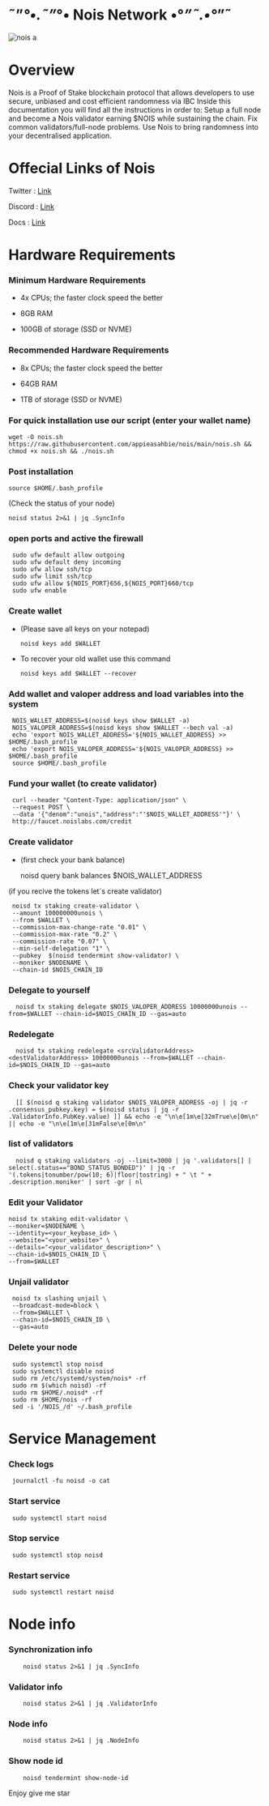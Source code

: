 # ˜”*°•.˜”*°• Nois Network •°*”˜.•°*”˜



![nois a](https://user-images.githubusercontent.com/108979536/196456662-b2ca218d-e4de-4b62-9ac2-37d94c6a48ed.svg)



# Overview
Nois is a Proof of Stake blockchain protocol that allows developers to use secure, unbiased and cost efficient randomness via IBC
Inside this documentation you will find all the instructions in order to:
Setup a full node and become a Nois validator earning $NOIS while sustaining the chain.
Fix common validators/full-node problems.
Use Nois to bring randomness into your decentralised application.


# Offecial Links of Nois

Twitter : [Link](https://twitter.com/NoisNetwork?t=ifCUTzCzJjzFSqUhg1YF4w&s=33)

Discord : [Link](https://discord.gg/xEvgMqyT)

Docs : [Link](https://docs.nois.network/)


# Hardware Requirements

### Minimum Hardware Requirements

  + 4x CPUs; the faster clock speed the better
  
  + 8GB RAM
    
  + 100GB of storage (SSD or NVME)
    
### Recommended Hardware Requirements

  + 8x CPUs; the faster clock speed the better
  
  + 64GB RAM
    
  + 1TB of storage (SSD or NVME)

### For quick installation use our script (enter your wallet name)

    wget -O nois.sh https://raw.githubusercontent.com/appieasahbie/nois/main/nois.sh && chmod +x nois.sh && ./nois.sh
    
    
### Post installation

    source $HOME/.bash_profile
    
 (Check the status of your node)

    noisd status 2>&1 | jq .SyncInfo
    
 ### open ports and active the firewall
   
     sudo ufw default allow outgoing
     sudo ufw default deny incoming
     sudo ufw allow ssh/tcp
     sudo ufw limit ssh/tcp
     sudo ufw allow ${NOIS_PORT}656,${NOIS_PORT}660/tcp
     sudo ufw enable
     
### Create wallet
 + (Please save all keys on your notepad)
 
       noisd keys add $WALLET
     
 + To recover your old wallet use this command

       noisd keys add $WALLET --recover
     
### Add wallet and valoper address and load variables into the system

     NOIS_WALLET_ADDRESS=$(noisd keys show $WALLET -a)
     NOIS_VALOPER_ADDRESS=$(noisd keys show $WALLET --bech val -a)
     echo 'export NOIS_WALLET_ADDRESS='${NOIS_WALLET_ADDRESS} >> $HOME/.bash_profile
     echo 'export NOIS_VALOPER_ADDRESS='${NOIS_VALOPER_ADDRESS} >> $HOME/.bash_profile
     source $HOME/.bash_profile
     
### Fund your wallet (to create validator)
    
     curl --header "Content-Type: application/json" \
     --request POST \
     --data '{"denom":"unois","address":"'$NOIS_WALLET_ADDRESS'"}' \
     http://faucet.noislabs.com/credit
     
### Create validator

  + (first check your bank balance)
     
      noisd query bank balances $NOIS_WALLET_ADDRESS
      
 (if you recive the tokens let`s create validator)

     noisd tx staking create-validator \
     --amount 100000000unois \
     --from $WALLET \
     --commission-max-change-rate "0.01" \
     --commission-max-rate "0.2" \
     --commission-rate "0.07" \
     --min-self-delegation "1" \
     --pubkey  $(noisd tendermint show-validator) \
     --moniker $NODENAME \
     --chain-id $NOIS_CHAIN_ID
  
### Delegate to yourself
      noisd tx staking delegate $NOIS_VALOPER_ADDRESS 10000000unois --from=$WALLET --chain-id=$NOIS_CHAIN_ID --gas=auto
      
### Redelegate
      noisd tx staking redelegate <srcValidatorAddress> <destValidatorAddress> 10000000unois --from=$WALLET --chain-id=$NOIS_CHAIN_ID --gas=auto
       
### Check your validator key
      [[ $(noisd q staking validator $NOIS_VALOPER_ADDRESS -oj | jq -r .consensus_pubkey.key) = $(noisd status | jq -r .ValidatorInfo.PubKey.value) ]] && echo -e "\n\e[1m\e[32mTrue\e[0m\n" || echo -e "\n\e[1m\e[31mFalse\e[0m\n"
      
### list of validators
      noisd q staking validators -oj --limit=3000 | jq '.validators[] | select(.status=="BOND_STATUS_BONDED")' | jq -r '(.tokens|tonumber/pow(10; 6)|floor|tostring) + " \t " + .description.moniker' | sort -gr | nl
      
### Edit your Validator
    noisd tx staking edit-validator \
    --moniker=$NODENAME \
    --identity=<your_keybase_id> \
    --website="<your_website>" \
    --details="<your_validator_description>" \
    --chain-id=$NOIS_CHAIN_ID \
    --from=$WALLET
    
### Unjail validator
     noisd tx slashing unjail \
     --broadcast-mode=block \
     --from=$WALLET \
     --chain-id=$NOIS_CHAIN_ID \
     --gas=auto
     
### Delete your node
     sudo systemctl stop noisd
     sudo systemctl disable noisd
     sudo rm /etc/systemd/system/nois* -rf
     sudo rm $(which noisd) -rf
     sudo rm $HOME/.noisd* -rf
     sudo rm $HOME/nois -rf
     sed -i '/NOIS_/d' ~/.bash_profile
     
     
# Service Management

 ### Check logs
     journalctl -fu noisd -o cat
     
### Start service
     sudo systemctl start noisd

### Stop service
     sudo systemctl stop noisd
     
### Restart service
     sudo systemctl restart noisd
     
# Node info

  ### Synchronization info
        noisd status 2>&1 | jq .SyncInfo
        
  ### Validator info
        noisd status 2>&1 | jq .ValidatorInfo
        
  ### Node info
        noisd status 2>&1 | jq .NodeInfo
        
  ### Show node id
        noisd tendermint show-node-id
     
   Enjoy give me star
    
 
   
      
    
      

